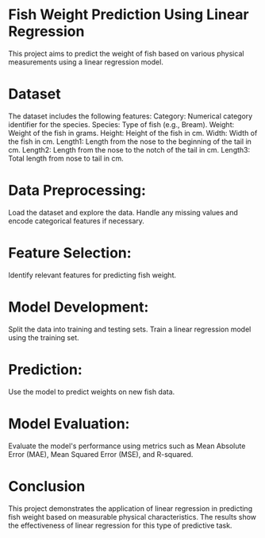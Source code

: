 # Fish Weight Prediction Using Linear Regression

This project aims to predict the weight of fish based on various physical measurements using a linear regression model.

# Dataset
The dataset includes the following features:
Category: Numerical category identifier for the species.
Species: Type of fish (e.g., Bream).
Weight: Weight of the fish in grams.
Height: Height of the fish in cm.
Width: Width of the fish in cm.
Length1: Length from the nose to the beginning of the tail in cm.
Length2: Length from the nose to the notch of the tail in cm.
Length3: Total length from nose to tail in cm.

# Data Preprocessing:

Load the dataset and explore the data.
Handle any missing values and encode categorical features if necessary.

# Feature Selection:
Identify relevant features for predicting fish weight.

# Model Development:
Split the data into training and testing sets.
Train a linear regression model using the training set.

# Prediction:
Use the model to predict weights on new fish data.

# Model Evaluation:
Evaluate the model's performance using metrics such as Mean Absolute Error (MAE), Mean Squared Error (MSE), and R-squared.

# Conclusion
This project demonstrates the application of linear regression in predicting fish weight based on measurable physical characteristics. The results show the effectiveness of linear regression for this type of predictive task.

